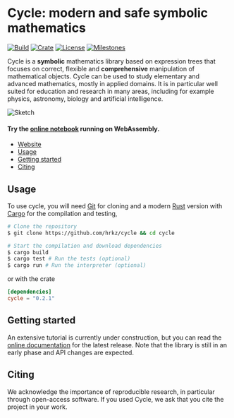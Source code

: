 Cycle: modern and safe symbolic mathematics
===

[![Build](https://img.shields.io/github/workflow/status/hrkz/cycle/CI?style=flat-square)](https://github.com/hrkz/cycle/actions)
[![Crate](https://img.shields.io/crates/v/cycle?style=flat-square)](https://crates.io/crates/cycle)
[![License](https://img.shields.io/github/license/hrkz/cycle.svg?color=informational&style=flat-square)](https://github.com/hrkz/cycle/blob/master/LICENSE)
[![Milestones](https://img.shields.io/github/milestones/open/hrkz/cycle?label=milestones&style=flat-square)](https://github.com/hrkz/cycle/milestones)

Cycle is a **symbolic** mathematics library based on expression trees that focuses on correct, flexible and **comprehensive** manipulation of mathematical objects. Cycle can be used to study elementary and advanced mathematics, mostly in applied domains. It is in particular well suited for education and research in many areas, including for example physics, astronomy, biology and artificial intelligence.

![Sketch](https://github.com/hrkz/cycle/blob/gh-pages/images/cycle_graph.png)

#### Try the [online notebook](https://hrkz.github.io/omega/) running on WebAssembly.

* [Website](#)
* [Usage](#usage)
* [Getting started](#getting-started)
* [Citing](#citing)

## Usage

To use cycle, you will need [Git](https://git-scm.com/) for cloning and a modern [Rust](https://www.rust-lang.org/) version with [Cargo](https://doc.rust-lang.org/stable/cargo/) for the compilation and testing,
```bash
# Clone the repository
$ git clone https://github.com/hrkz/cycle && cd cycle

# Start the compilation and download dependencies
$ cargo build
$ cargo test # Run the tests (optional)
$ cargo run # Run the interpreter (optional)
```
or with the crate
```toml
[dependencies]
cycle = "0.2.1"
```

## Getting started

An extensive tutorial is currently under construction, but you can read the [online documentation](https://docs.rs/cycle) for the latest release. Note that the library is still in an early phase and API changes are expected.

## Citing

We acknowledge the importance of reproducible research, in particular through open-access software. If you used Cycle, we ask that you cite the project in your work. 
